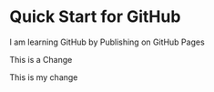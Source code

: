 # Quick Start for GitHub

I am learning GitHub by Publishing on GitHub Pages

This is a Change

This is my change

